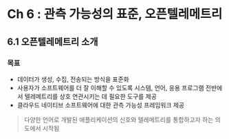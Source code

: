 # Ch 6 : 관측 가능성의 표준, 오픈텔레메트리


## 6.1 오픈텔레메트리 소개

### 목표
- 데이터가 생성, 수집, 전송되는 방식을 표준화
- 사용자가 소프트웨어를 더 잘 이해할 수 있도록 시스템, 언어, 응용 프로그램 전반에서 텔레메트리를 상호 연관시키는 데 필요한 도구를 제공
- 클라우드 네이티브 소프트웨어에 대한 관측 가능성 프레임워크 제공

> 다양한 언어로 개발된 애플리케이션의 신호와 텔레메트리를 통합하고자 하는 의도에서 시작됨